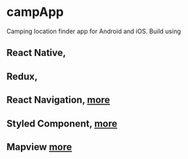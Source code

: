 # campApp
Camping location finder app for Android and iOS. Build using 
## React Native, 
## Redux, 
## React Navigation, [more](https://reactnavigation.org/)
## Styled Component, [more](https://www.styled-components.com/)
## Mapview [more](https://github.com/react-native-community/react-native-maps)

